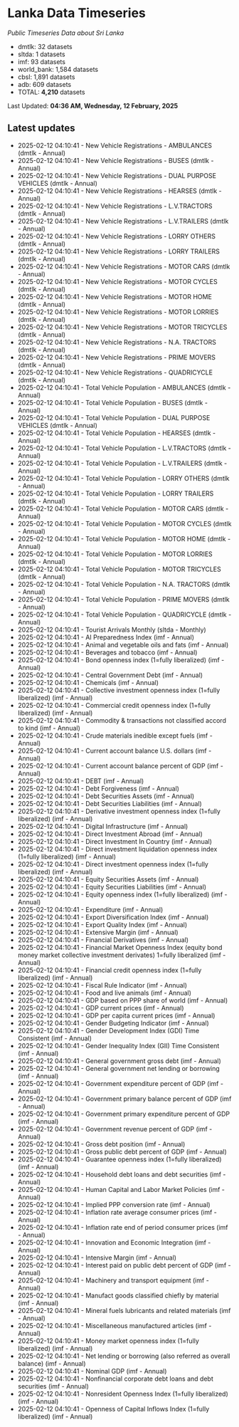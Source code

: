 # Lanka Data Timeseries
*Public Timeseries Data about Sri Lanka*

* dmtlk: 32 datasets
* sltda: 1 datasets
* imf: 93 datasets
* world_bank: 1,584 datasets
* cbsl: 1,891 datasets
* adb: 609 datasets
* TOTAL: **4,210** datasets

Last Updated: **04:36 AM, Wednesday, 12 February, 2025**

## Latest updates

* 2025-02-12 04:10:41 - New Vehicle Registrations - AMBULANCES (dmtlk - Annual)
* 2025-02-12 04:10:41 - New Vehicle Registrations - BUSES (dmtlk - Annual)
* 2025-02-12 04:10:41 - New Vehicle Registrations - DUAL PURPOSE VEHICLES (dmtlk - Annual)
* 2025-02-12 04:10:41 - New Vehicle Registrations - HEARSES (dmtlk - Annual)
* 2025-02-12 04:10:41 - New Vehicle Registrations - L.V.TRACTORS (dmtlk - Annual)
* 2025-02-12 04:10:41 - New Vehicle Registrations - L.V.TRAILERS (dmtlk - Annual)
* 2025-02-12 04:10:41 - New Vehicle Registrations - LORRY OTHERS (dmtlk - Annual)
* 2025-02-12 04:10:41 - New Vehicle Registrations - LORRY TRAILERS (dmtlk - Annual)
* 2025-02-12 04:10:41 - New Vehicle Registrations - MOTOR CARS (dmtlk - Annual)
* 2025-02-12 04:10:41 - New Vehicle Registrations - MOTOR CYCLES (dmtlk - Annual)
* 2025-02-12 04:10:41 - New Vehicle Registrations - MOTOR HOME (dmtlk - Annual)
* 2025-02-12 04:10:41 - New Vehicle Registrations - MOTOR LORRIES (dmtlk - Annual)
* 2025-02-12 04:10:41 - New Vehicle Registrations - MOTOR TRICYCLES (dmtlk - Annual)
* 2025-02-12 04:10:41 - New Vehicle Registrations - N.A. TRACTORS (dmtlk - Annual)
* 2025-02-12 04:10:41 - New Vehicle Registrations - PRIME MOVERS (dmtlk - Annual)
* 2025-02-12 04:10:41 - New Vehicle Registrations - QUADRICYCLE (dmtlk - Annual)
* 2025-02-12 04:10:41 - Total Vehicle Population - AMBULANCES (dmtlk - Annual)
* 2025-02-12 04:10:41 - Total Vehicle Population - BUSES (dmtlk - Annual)
* 2025-02-12 04:10:41 - Total Vehicle Population - DUAL PURPOSE VEHICLES (dmtlk - Annual)
* 2025-02-12 04:10:41 - Total Vehicle Population - HEARSES (dmtlk - Annual)
* 2025-02-12 04:10:41 - Total Vehicle Population - L.V.TRACTORS (dmtlk - Annual)
* 2025-02-12 04:10:41 - Total Vehicle Population - L.V.TRAILERS (dmtlk - Annual)
* 2025-02-12 04:10:41 - Total Vehicle Population - LORRY OTHERS (dmtlk - Annual)
* 2025-02-12 04:10:41 - Total Vehicle Population - LORRY TRAILERS (dmtlk - Annual)
* 2025-02-12 04:10:41 - Total Vehicle Population - MOTOR CARS (dmtlk - Annual)
* 2025-02-12 04:10:41 - Total Vehicle Population - MOTOR CYCLES (dmtlk - Annual)
* 2025-02-12 04:10:41 - Total Vehicle Population - MOTOR HOME (dmtlk - Annual)
* 2025-02-12 04:10:41 - Total Vehicle Population - MOTOR LORRIES (dmtlk - Annual)
* 2025-02-12 04:10:41 - Total Vehicle Population - MOTOR TRICYCLES (dmtlk - Annual)
* 2025-02-12 04:10:41 - Total Vehicle Population - N.A. TRACTORS (dmtlk - Annual)
* 2025-02-12 04:10:41 - Total Vehicle Population - PRIME MOVERS (dmtlk - Annual)
* 2025-02-12 04:10:41 - Total Vehicle Population - QUADRICYCLE (dmtlk - Annual)
* 2025-02-12 04:10:41 - Tourist Arrivals Monthly (sltda - Monthly)
* 2025-02-12 04:10:41 - AI Preparedness Index (imf - Annual)
* 2025-02-12 04:10:41 - Animal and vegetable oils and fats (imf - Annual)
* 2025-02-12 04:10:41 - Beverages and tobacco (imf - Annual)
* 2025-02-12 04:10:41 - Bond openness index (1=fully liberalized) (imf - Annual)
* 2025-02-12 04:10:41 - Central Government Debt (imf - Annual)
* 2025-02-12 04:10:41 - Chemicals (imf - Annual)
* 2025-02-12 04:10:41 - Collective investment openness index (1=fully liberalized) (imf - Annual)
* 2025-02-12 04:10:41 - Commercial credit openness index (1=fully liberalized) (imf - Annual)
* 2025-02-12 04:10:41 - Commodity & transactions not classified accord to kind (imf - Annual)
* 2025-02-12 04:10:41 - Crude materials inedible except fuels (imf - Annual)
* 2025-02-12 04:10:41 - Current account balance U.S. dollars (imf - Annual)
* 2025-02-12 04:10:41 - Current account balance percent of GDP (imf - Annual)
* 2025-02-12 04:10:41 - DEBT (imf - Annual)
* 2025-02-12 04:10:41 - Debt Forgiveness (imf - Annual)
* 2025-02-12 04:10:41 - Debt Securities Assets (imf - Annual)
* 2025-02-12 04:10:41 - Debt Securities Liabilities (imf - Annual)
* 2025-02-12 04:10:41 - Derivative investment openness index (1=fully liberalized) (imf - Annual)
* 2025-02-12 04:10:41 - Digital Infrastructure (imf - Annual)
* 2025-02-12 04:10:41 - Direct Investment Abroad (imf - Annual)
* 2025-02-12 04:10:41 - Direct Investment In Country (imf - Annual)
* 2025-02-12 04:10:41 - Direct investment liquidation openness index (1=fully liberalized) (imf - Annual)
* 2025-02-12 04:10:41 - Direct investment openness index (1=fully liberalized) (imf - Annual)
* 2025-02-12 04:10:41 - Equity Securities Assets (imf - Annual)
* 2025-02-12 04:10:41 - Equity Securities Liabilities (imf - Annual)
* 2025-02-12 04:10:41 - Equity openness index (1=fully liberalized) (imf - Annual)
* 2025-02-12 04:10:41 - Expenditure (imf - Annual)
* 2025-02-12 04:10:41 - Export Diversification Index (imf - Annual)
* 2025-02-12 04:10:41 - Export Quality Index (imf - Annual)
* 2025-02-12 04:10:41 - Extensive Margin (imf - Annual)
* 2025-02-12 04:10:41 - Financial Derivatives (imf - Annual)
* 2025-02-12 04:10:41 - Financial Market Openness Index (equity bond money market collective investment derivates) 1=fully liberalized (imf - Annual)
* 2025-02-12 04:10:41 - Financial credit openness index (1=fully liberalized) (imf - Annual)
* 2025-02-12 04:10:41 - Fiscal Rule Indicator (imf - Annual)
* 2025-02-12 04:10:41 - Food and live animals (imf - Annual)
* 2025-02-12 04:10:41 - GDP based on PPP share of world (imf - Annual)
* 2025-02-12 04:10:41 - GDP current prices (imf - Annual)
* 2025-02-12 04:10:41 - GDP per capita current prices (imf - Annual)
* 2025-02-12 04:10:41 - Gender Budgeting Indicator (imf - Annual)
* 2025-02-12 04:10:41 - Gender Development Index (GDI) Time Consistent (imf - Annual)
* 2025-02-12 04:10:41 - Gender Inequality Index (GII) Time Consistent (imf - Annual)
* 2025-02-12 04:10:41 - General government gross debt (imf - Annual)
* 2025-02-12 04:10:41 - General government net lending or borrowing (imf - Annual)
* 2025-02-12 04:10:41 - Government expenditure percent of GDP (imf - Annual)
* 2025-02-12 04:10:41 - Government primary balance percent of GDP (imf - Annual)
* 2025-02-12 04:10:41 - Government primary expenditure percent of GDP (imf - Annual)
* 2025-02-12 04:10:41 - Government revenue percent of GDP (imf - Annual)
* 2025-02-12 04:10:41 - Gross debt position (imf - Annual)
* 2025-02-12 04:10:41 - Gross public debt percent of GDP (imf - Annual)
* 2025-02-12 04:10:41 - Guarantee openness index (1=fully liberalized) (imf - Annual)
* 2025-02-12 04:10:41 - Household debt loans and debt securities (imf - Annual)
* 2025-02-12 04:10:41 - Human Capital and Labor Market Policies (imf - Annual)
* 2025-02-12 04:10:41 - Implied PPP conversion rate (imf - Annual)
* 2025-02-12 04:10:41 - Inflation rate average consumer prices (imf - Annual)
* 2025-02-12 04:10:41 - Inflation rate end of period consumer prices (imf - Annual)
* 2025-02-12 04:10:41 - Innovation and Economic Integration (imf - Annual)
* 2025-02-12 04:10:41 - Intensive Margin (imf - Annual)
* 2025-02-12 04:10:41 - Interest paid on public debt percent of GDP (imf - Annual)
* 2025-02-12 04:10:41 - Machinery and transport equipment (imf - Annual)
* 2025-02-12 04:10:41 - Manufact goods classified chiefly by material (imf - Annual)
* 2025-02-12 04:10:41 - Mineral fuels lubricants and related materials (imf - Annual)
* 2025-02-12 04:10:41 - Miscellaneous manufactured articles (imf - Annual)
* 2025-02-12 04:10:41 - Money market openness index (1=fully liberalized) (imf - Annual)
* 2025-02-12 04:10:41 - Net lending or borrowing (also referred as overall balance) (imf - Annual)
* 2025-02-12 04:10:41 - Nominal GDP (imf - Annual)
* 2025-02-12 04:10:41 - Nonfinancial corporate debt loans and debt securities (imf - Annual)
* 2025-02-12 04:10:41 - Nonresident Openness Index (1=fully liberalized) (imf - Annual)
* 2025-02-12 04:10:41 - Openness of Capital Inflows Index (1=fully liberalized) (imf - Annual)